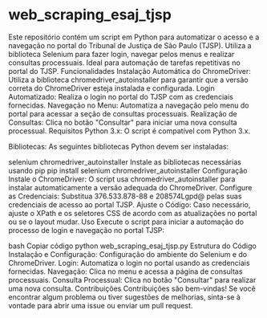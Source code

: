 # web_scraping_esaj_tjsp
Este repositório contém um script em Python para automatizar o acesso e a navegação no portal do Tribunal de Justiça de São Paulo (TJSP). Utiliza a biblioteca Selenium para fazer login, navegar pelos menus e realizar consultas processuais. Ideal para automação de tarefas repetitivas no portal do TJSP.
Funcionalidades
Instalação Automática do ChromeDriver: Utiliza a biblioteca chromedriver_autoinstaller para garantir que a versão correta do ChromeDriver esteja instalada e configurada.
Login Automatizado: Realiza o login no portal do TJSP com as credenciais fornecidas.
Navegação no Menu: Automatiza a navegação pelo menu do portal para acessar a seção de consultas processuais.
Realização de Consultas: Clica no botão "Consultar" para iniciar uma nova consulta processual.
Requisitos
Python 3.x: O script é compatível com Python 3.x.

Bibliotecas: As seguintes bibliotecas Python devem ser instaladas:

selenium
chromedriver_autoinstaller
Instale as bibliotecas necessárias usando pip
pip install selenium chromedriver_autoinstaller
Configuração
Instale o ChromeDriver: O script usa chromedriver_autoinstaller para instalar automaticamente a versão adequada do ChromeDriver.
Configure as Credenciais: Substitua 376.533.878-88 e 208574Lgpd@ pelas suas credenciais de acesso ao portal TJSP.
Ajuste o Código: Caso necessário, ajuste o XPath e os seletores CSS de acordo com as atualizações no portal ou se o layout mudar.
Uso
Execute o script para iniciar a automação do processo de login e navegação no portal TJSP:

bash
Copiar código
python web_scraping_esaj_tjsp.py
Estrutura do Código
Instalação e Configuração: Configuração do ambiente do Selenium e do ChromeDriver.
Login: Automatiza o login no portal usando as credenciais fornecidas.
Navegação: Clica no menu e acessa a página de consultas processuais.
Consulta Processual: Clica no botão "Consultar" para realizar uma nova consulta.
Contribuições
Contribuições são bem-vindas! Se você encontrar algum problema ou tiver sugestões de melhorias, sinta-se à vontade para abrir uma issue ou enviar um pull request.
